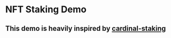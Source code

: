 # NFT Staking Demo

## This demo is heavily inspired by [cardinal-staking](https://github.com/cardinal-labs/cardinal-staking)